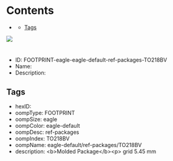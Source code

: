 



Contents
========

* [](#)
	* [Tags](#tags)
  
![][im]
# 

- ID: FOOTPRINT-eagle-eagle-default-ref-packages-TO218BV
- Name: 
- Description: 

## Tags

- hexID: 
- oompType: FOOTPRINT
- oompSize: eagle
- oompColor: eagle-default
- oompDesc: ref-packages
- oompIndex: TO218BV
- oompName: eagle-default/ref-packages/TO218BV
- description: &lt;b&gt;Molded Package&lt;/b&gt;&lt;p&gt;&#xD;
grid 5.45 mm



[im]: image.png
